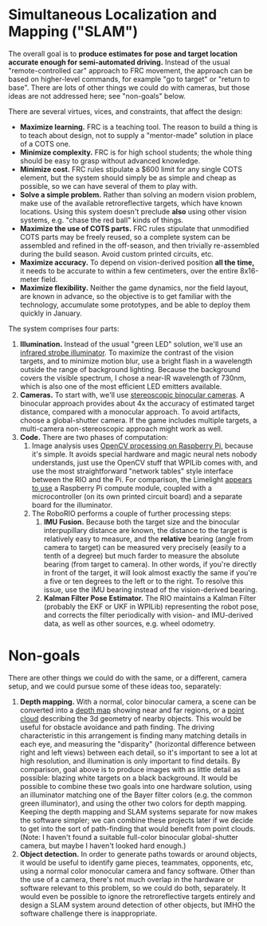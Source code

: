 # Simultaneous Localization and Mapping ("SLAM")

The overall goal is to __produce estimates for pose and target location accurate enough for semi-automated driving.__
Instead of the usual "remote-controlled car" approach to FRC movement, the approach can be based on higher-level
commands, for example "go to target" or "return to base".  There are lots of other things we could do with cameras,
but those ideas are not addressed here; see "non-goals" below.

There are several virtues, vices, and constraints, that affect the design:

* __Maximize learning.__  FRC is a teaching tool.  The reason to build a thing is to teach about design, not to supply a
"mentor-made" solution in place of a COTS one.
* __Minimize complexity.__  FRC is for high school students; the whole thing should be easy to grasp without advanced knowledge.
* __Minimize cost.__  FRC rules stipulate a $600 limit for any single COTS element, but the system should simply be as simple and cheap as possible,
so we can have several of them to play with.
* __Solve a simple problem.__  Rather than solving an modern vision problem, make use of the available retroreflective targets, which have known
locations.  Using this system doesn't preclude __also__ using other vision systems, e.g. "chase the red ball" kinds of things.
* __Maximize the use of COTS parts.__  FRC rules stipulate that unmodified COTS parts may be freely reused, so a complete system can be assembled and refined
in the off-season, and then trivially re-assembled during the build season.  Avoid custom printed circuits, etc.
* __Maximize accuracy.__ To depend on vision-derived position __all the time,__ it needs to be accurate to within a few centimeters, over the entire
8x16-meter field.
* __Maximize flexibility.__ Neither the game dynamics, nor the field layout, are known in advance, so the objective is to get familiar
with the technology, accumulate some prototypes, and be able to deploy them quickly in January.

The system comprises four parts:

1. __Illumination.__  Instead of the usual "green LED" solution, we'll use an [infrared strobe illuminator](illuminator.md).
To maximize the contrast of the vision targets, and to minimize motion blur, use a bright flash in a wavelength
outside the range of background lighting.  Because the background covers the visible spectrum, I chose a near-IR wavelength of 730nm,
which is also one of the most efficient LED emitters available.
2. __Cameras.__  To start with, we'll use [stereoscopic binocular cameras](camera.md).  A binocular approach provides about 4x
the accuracy of estimated target distance, compared with a monocular approach.  To avoid artifacts, choose a global-shutter camera.
If the game includes multiple targets, a multi-camera non-stereoscopic approach might work as well.
4. __Code.__  There are two phases of computation:
    1. Image analysis uses [OpenCV processing on Raspberry Pi](code.md), because it's simple.  It avoids special hardware and magic
    neural nets nobody understands, just use the OpenCV stuff that WPILib comes with, and use the most straightforward
    "network tables" style interface between the RIO and the Pi.  For comparison, the
    Limelight [appears to use](https://www.chiefdelphi.com/t/ever-wondered-what-makes-a-limelight-2-tick/380418) a Raspberry Pi 
    compute module, coupled with a microcontroller (on its own printed circuit board) and a separate board for the illuminator.
    2. The RoboRIO performs a couple of further processing steps:
        1. __IMU Fusion.__  Because both the target size and the binocular interpupillary distance are known, the distance to the target
        is relatively easy to measure, and the __relative__ bearing (angle from camera to target) can be measured very precisely (easily to a tenth
        of a degree) but much farder to measure the absolute bearing (from target to camera).  In other words, if you're directly
        in front of the target, it will look almost exactly the same if you're a five or ten degrees to the left or to the right.
        To resolve this issue, use the IMU bearing instead of the vision-derived bearing.
        2. __Kalman Filter Pose Estimator.__  The RIO maintains a Kalman Filter (probably the EKF or UKF in WPILib) representing
        the robot pose, and corrects the filter periodically with vision- and IMU-derived data, as well as other sources, e.g. wheel odometry.

# Non-goals

There are other things we could do with the same, or a different, camera setup, and we could pursue some of these ideas too, separately:

1. __Depth mapping.__  With a normal, color binocular camera, a scene can be converted into a [depth map](https://en.wikipedia.org/wiki/Depth_map)
showing near and far regions, or a [point cloud](https://en.wikipedia.org/wiki/Point_cloud) describing the 3d geometry of nearby objects.  This
would be useful for obstacle avoidance and path finding.  The driving characteristic in this arrangement is finding many matching details in each
eye, and measuring the "disparity" (horizontal difference between right and left views) between each detail, so it's important to see a lot
at high resolution, and illumination is only important to find details.  By comparison, goal above is to produce images with as little detail
as possible: blazing white targets on a black background.  It would be possible to combine these two goals into one hardware solution,
using an illuminator matching one of the Bayer filter colors (e.g. the common green illuminator), and using the other two colors for depth mapping.
Keeping the depth mapping and SLAM systems separate for now makes the software simpler; we can combine these projects later if we decide
to get into the sort of path-finding that would benefit from point clouds.  (Note: I haven't found a suitable full-color binocular
global-shutter camera, but maybe I haven't looked hard enough.)
2. __Object detection.__  In order to generate paths towards or around objects, it would be useful to 
identify game pieces, teammates, opponents, etc, using a normal color
monocular camera and fancy software.  Other than the use of a camera, there's not much overlap in the hardware or software relevant to
this problem, so we could do both, separately.
It would even be possible to ignore the retroreflective targets entirely and design a SLAM system around detection of other objects,
but IMHO the software challenge there is inappropriate.
